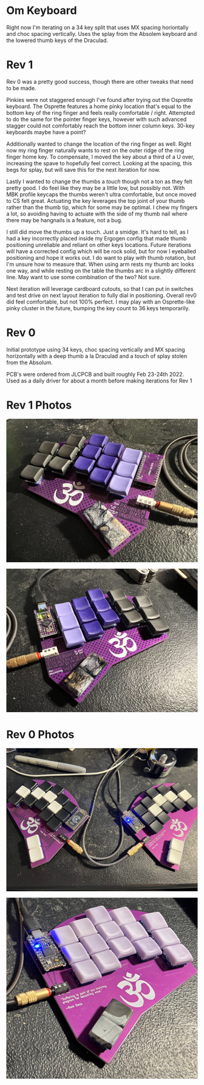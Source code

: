 # Om Keyboard

Right now I'm iterating on a 34 key split that uses MX spacing horiontally and choc spacing vertically.  Uses the splay from the Absolem keyboard and the lowered thumb keys of the Draculad.  

# Rev 1
Rev 0 was a pretty good success, though there are other tweaks that need to be made.  

Pinkies were not staggered enough I've found after trying out the Osprette keyboard.  The Osprette features a home pinky location that's equal to the bottom key of the ring finger and feels really comfortable / right.  Attempted to do the same for the pointer finger keys, however with such advanced stagger could not comfortably reach the bottom inner column keys.  30-key keyboards maybe have a point?

Additionally wanted to change the location of the ring finger as well.  Right now my ring finger naturally wants to rest on the outer ridge of the ring finger home key.  To compensate, I moved the key about a third of a U over, increasing the spave to hopefully feel correct. Looking at the spacing, this begs for splay, but will save this for the next iteration for now.  

Lastly I wanted to change the thumbs a _touch_ though not a ton as they felt pretty good.  I do feel like they may be a little low, but possibly not.  With MBK profile keycaps the thumbs weren't ultra comfortable, but once moved to CS felt great.  Actuating the key leverages the top joint of your thumb rather than the thumb tip, which for some may be optimal.  I chew my fingers a lot, so avoiding having to actuate with the side of my thumb nail where there may be hangnails is a feature, not a bug.

I still did move the thumbs up a touch.  Just a smidge.  It's hard to tell, as I had a key incorrectly placed inside my Ergogen config that made thumb positioning unreliable and reliant on other keys locations.  Future iterations will have a corrected config which will be rock solid, but for now I eyeballed positioning and hope it works out.  I do want to play with thumb rotation, but I'm unsure how to measure that.  When using arm rests my thumb arc looks one way, and while resting on the table the thumbs arc in a slightly different line.  May want to use some combination of the two?  Not sure.

Next iteration will leverage cardboard cutouts, so that I can put in switches and test drive on next layout iteration to fully dial in positioning.  Overall rev0 did feel comfortable, but not 100% perfect. I may play with an Osprette-like pinky cluster in the future, bumping the key count to 36 keys temporarily.

# Rev 0
Initial prototype using 34 keys, choc spacing vertically and MX spacing horizontally with a deep thumb a la Draculad and a touch of splay stolen from the Absolum.

PCB's were ordered from JLCPCB and built roughly Feb 23-24th 2022.  Used as a daily driver for about a month before making iterations for Rev 1

# Rev 1 Photos

![Left Side](img/rev1/left.jpg)

![Right Side](img/rev1/right.jpg)

# Rev 0 Photos

![MBK Build](img/rev0/IMG_3447.jpeg)

![Build with purple CS caps](img/rev0/IMG_3463.jpeg)
